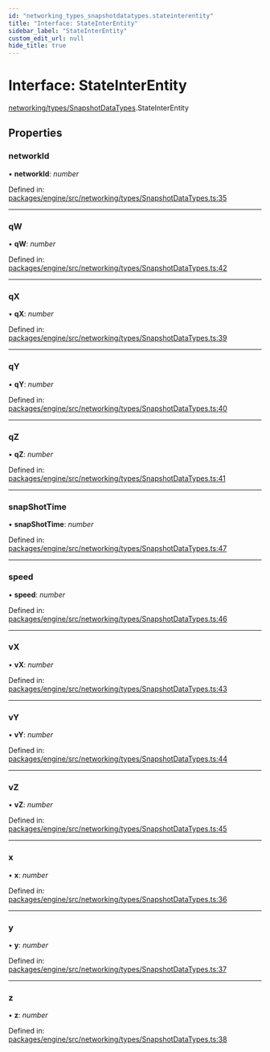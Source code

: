 ```yaml
---
id: "networking_types_snapshotdatatypes.stateinterentity"
title: "Interface: StateInterEntity"
sidebar_label: "StateInterEntity"
custom_edit_url: null
hide_title: true
---
```


# Interface: StateInterEntity

[networking/types/SnapshotDataTypes](../modules/networking_types_snapshotdatatypes.md).StateInterEntity

## Properties

### networkId

• **networkId**: *number*

Defined in: [packages/engine/src/networking/types/SnapshotDataTypes.ts:35](https://github.com/xr3ngine/xr3ngine/blob/716a06460/packages/engine/src/networking/types/SnapshotDataTypes.ts#L35)

___

### qW

• **qW**: *number*

Defined in: [packages/engine/src/networking/types/SnapshotDataTypes.ts:42](https://github.com/xr3ngine/xr3ngine/blob/716a06460/packages/engine/src/networking/types/SnapshotDataTypes.ts#L42)

___

### qX

• **qX**: *number*

Defined in: [packages/engine/src/networking/types/SnapshotDataTypes.ts:39](https://github.com/xr3ngine/xr3ngine/blob/716a06460/packages/engine/src/networking/types/SnapshotDataTypes.ts#L39)

___

### qY

• **qY**: *number*

Defined in: [packages/engine/src/networking/types/SnapshotDataTypes.ts:40](https://github.com/xr3ngine/xr3ngine/blob/716a06460/packages/engine/src/networking/types/SnapshotDataTypes.ts#L40)

___

### qZ

• **qZ**: *number*

Defined in: [packages/engine/src/networking/types/SnapshotDataTypes.ts:41](https://github.com/xr3ngine/xr3ngine/blob/716a06460/packages/engine/src/networking/types/SnapshotDataTypes.ts#L41)

___

### snapShotTime

• **snapShotTime**: *number*

Defined in: [packages/engine/src/networking/types/SnapshotDataTypes.ts:47](https://github.com/xr3ngine/xr3ngine/blob/716a06460/packages/engine/src/networking/types/SnapshotDataTypes.ts#L47)

___

### speed

• **speed**: *number*

Defined in: [packages/engine/src/networking/types/SnapshotDataTypes.ts:46](https://github.com/xr3ngine/xr3ngine/blob/716a06460/packages/engine/src/networking/types/SnapshotDataTypes.ts#L46)

___

### vX

• **vX**: *number*

Defined in: [packages/engine/src/networking/types/SnapshotDataTypes.ts:43](https://github.com/xr3ngine/xr3ngine/blob/716a06460/packages/engine/src/networking/types/SnapshotDataTypes.ts#L43)

___

### vY

• **vY**: *number*

Defined in: [packages/engine/src/networking/types/SnapshotDataTypes.ts:44](https://github.com/xr3ngine/xr3ngine/blob/716a06460/packages/engine/src/networking/types/SnapshotDataTypes.ts#L44)

___

### vZ

• **vZ**: *number*

Defined in: [packages/engine/src/networking/types/SnapshotDataTypes.ts:45](https://github.com/xr3ngine/xr3ngine/blob/716a06460/packages/engine/src/networking/types/SnapshotDataTypes.ts#L45)

___

### x

• **x**: *number*

Defined in: [packages/engine/src/networking/types/SnapshotDataTypes.ts:36](https://github.com/xr3ngine/xr3ngine/blob/716a06460/packages/engine/src/networking/types/SnapshotDataTypes.ts#L36)

___

### y

• **y**: *number*

Defined in: [packages/engine/src/networking/types/SnapshotDataTypes.ts:37](https://github.com/xr3ngine/xr3ngine/blob/716a06460/packages/engine/src/networking/types/SnapshotDataTypes.ts#L37)

___

### z

• **z**: *number*

Defined in: [packages/engine/src/networking/types/SnapshotDataTypes.ts:38](https://github.com/xr3ngine/xr3ngine/blob/716a06460/packages/engine/src/networking/types/SnapshotDataTypes.ts#L38)
